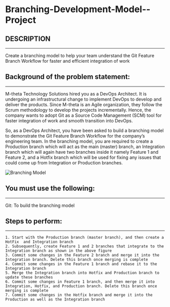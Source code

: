 # Branching-Development-Model--Project

## DESCRIPTION
---
Create a branching model to help your team understand the Git Feature Branch Workflow for faster and efficient integration of work

## Background of the problem statement:
---
M-theta Technology Solutions hired you as a DevOps Architect. It is undergoing an infrastructural change to implement DevOps to develop and deliver the products. Since M-theta is an Agile organization, they follow the Scrum methodology to develop the projects incrementally. Hence, the company wants to adopt Git as a Source Code Management (SCM) tool for faster integration of work and smooth transition into DevOps.

So, as a DevOps Architect, you have been asked to build a branching model to demonstrate the Git Feature Branch Workflow for the company’s engineering team. In the branching model, you are required to create a Production branch which will act as the main (master) branch, an Integration branch which will again have two branches inside it namely Feature 1 and Feature 2, and a Hotfix branch which will be used for fixing any issues that could come up from Integration or Production branches.

![Branching Model](image.jpg)

## You must use the following:
---
Git: To build the branching model

## Steps to perform:
---

    1. Start with the Production branch (master branch), and then create a HotFix  and Integration branch
    2. Subsequently, create Feature 1 and 2 branches that integrate to the Integration branch as shown in the above figure
    3. Commit some changes in the Feature 2 branch and merge it into the Integration branch. Delete this branch once merging is complete
    4. Commit some changes in the Feature 1 branch and rebase it to the Integration branch
    5. Merge the Integration branch into Hotfix and Production branch to update these branches
    6. Commit some changes in Feature 1 branch, and then merge it into Integration, Hotfix, and Production branch. Delete this branch once merging is complete
    7. Commit some changes in the Hotfix branch and merge it into the Production as well as the Integration branch
